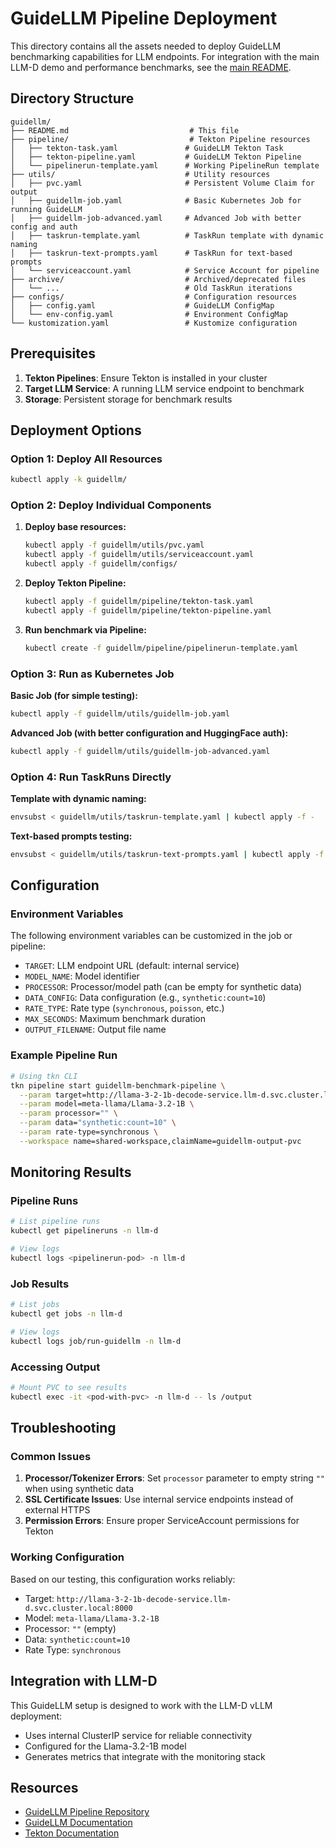 # GuideLLM Pipeline Deployment

This directory contains all the assets needed to deploy GuideLLM benchmarking capabilities for LLM endpoints. For integration with the main LLM-D demo and performance benchmarks, see the [main README](../README.md#performance-benchmarks).

## Directory Structure

```
guidellm/
├── README.md                           # This file
├── pipeline/                           # Tekton Pipeline resources
│   ├── tekton-task.yaml               # GuideLLM Tekton Task
│   ├── tekton-pipeline.yaml           # GuideLLM Tekton Pipeline
│   └── pipelinerun-template.yaml      # Working PipelineRun template
├── utils/                             # Utility resources
│   ├── pvc.yaml                       # Persistent Volume Claim for output
│   ├── guidellm-job.yaml              # Basic Kubernetes Job for running GuideLLM
│   ├── guidellm-job-advanced.yaml     # Advanced Job with better config and auth
│   ├── taskrun-template.yaml          # TaskRun template with dynamic naming
│   ├── taskrun-text-prompts.yaml      # TaskRun for text-based prompts
│   └── serviceaccount.yaml            # Service Account for pipeline
├── archive/                           # Archived/deprecated files
│   └── ...                            # Old TaskRun iterations
├── configs/                           # Configuration resources
│   ├── config.yaml                    # GuideLLM ConfigMap
│   └── env-config.yaml                # Environment ConfigMap
└── kustomization.yaml                 # Kustomize configuration
```

## Prerequisites

1. **Tekton Pipelines**: Ensure Tekton is installed in your cluster
2. **Target LLM Service**: A running LLM service endpoint to benchmark
3. **Storage**: Persistent storage for benchmark results

## Deployment Options

### Option 1: Deploy All Resources

```bash
kubectl apply -k guidellm/
```

### Option 2: Deploy Individual Components

1. **Deploy base resources:**
   ```bash
   kubectl apply -f guidellm/utils/pvc.yaml
   kubectl apply -f guidellm/utils/serviceaccount.yaml
   kubectl apply -f guidellm/configs/
   ```

2. **Deploy Tekton Pipeline:**
   ```bash
   kubectl apply -f guidellm/pipeline/tekton-task.yaml
   kubectl apply -f guidellm/pipeline/tekton-pipeline.yaml
   ```

3. **Run benchmark via Pipeline:**
   ```bash
   kubectl create -f guidellm/pipeline/pipelinerun-template.yaml
   ```

### Option 3: Run as Kubernetes Job

**Basic Job (for simple testing):**
```bash
kubectl apply -f guidellm/utils/guidellm-job.yaml
```

**Advanced Job (with better configuration and HuggingFace auth):**
```bash
kubectl apply -f guidellm/utils/guidellm-job-advanced.yaml
```

### Option 4: Run TaskRuns Directly

**Template with dynamic naming:**
```bash
envsubst < guidellm/utils/taskrun-template.yaml | kubectl apply -f -
```

**Text-based prompts testing:**
```bash
envsubst < guidellm/utils/taskrun-text-prompts.yaml | kubectl apply -f -
```

## Configuration

### Environment Variables

The following environment variables can be customized in the job or pipeline:

- `TARGET`: LLM endpoint URL (default: internal service)
- `MODEL_NAME`: Model identifier
- `PROCESSOR`: Processor/model path (can be empty for synthetic data)
- `DATA_CONFIG`: Data configuration (e.g., `synthetic:count=10`)
- `RATE_TYPE`: Rate type (`synchronous`, `poisson`, etc.)
- `MAX_SECONDS`: Maximum benchmark duration
- `OUTPUT_FILENAME`: Output file name

### Example Pipeline Run

```bash
# Using tkn CLI
tkn pipeline start guidellm-benchmark-pipeline \
  --param target=http://llama-3-2-1b-decode-service.llm-d.svc.cluster.local:8000 \
  --param model=meta-llama/Llama-3.2-1B \
  --param processor="" \
  --param data="synthetic:count=10" \
  --param rate-type=synchronous \
  --workspace name=shared-workspace,claimName=guidellm-output-pvc
```

## Monitoring Results

### Pipeline Runs
```bash
# List pipeline runs
kubectl get pipelineruns -n llm-d

# View logs
kubectl logs <pipelinerun-pod> -n llm-d
```

### Job Results
```bash
# List jobs
kubectl get jobs -n llm-d

# View logs
kubectl logs job/run-guidellm -n llm-d
```

### Accessing Output
```bash
# Mount PVC to see results
kubectl exec -it <pod-with-pvc> -n llm-d -- ls /output
```

## Troubleshooting

### Common Issues

1. **Processor/Tokenizer Errors**: Set `processor` parameter to empty string `""` when using synthetic data
2. **SSL Certificate Issues**: Use internal service endpoints instead of external HTTPS
3. **Permission Errors**: Ensure proper ServiceAccount permissions for Tekton

### Working Configuration

Based on our testing, this configuration works reliably:
- Target: `http://llama-3-2-1b-decode-service.llm-d.svc.cluster.local:8000`
- Model: `meta-llama/Llama-3.2-1B`
- Processor: `""` (empty)
- Data: `synthetic:count=10`
- Rate Type: `synchronous`

## Integration with LLM-D

This GuideLLM setup is designed to work with the LLM-D vLLM deployment:
- Uses internal ClusterIP service for reliable connectivity
- Configured for the Llama-3.2-1B model
- Generates metrics that integrate with the monitoring stack

## Resources

- [GuideLLM Pipeline Repository](https://github.com/rh-aiservices-bu/guidellm-pipeline)
- [GuideLLM Documentation](https://github.com/NeuML/guidellm)
- [Tekton Documentation](https://tekton.dev/docs/)

